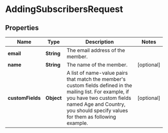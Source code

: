 
# AddingSubscribersRequest

## Properties
Name | Type | Description | Notes
------------ | ------------- | ------------- | -------------
**email** | **String** | The email address of the member. | 
**name** | **String** | The name of the member. |  [optional]
**customFields** | **Object** | A list of name-value pairs that match the member&#39;s custom fields defined in the mailing list.  For example, if you have two custom fields named Age and Country, you should specify values for them as following example. |  [optional]



